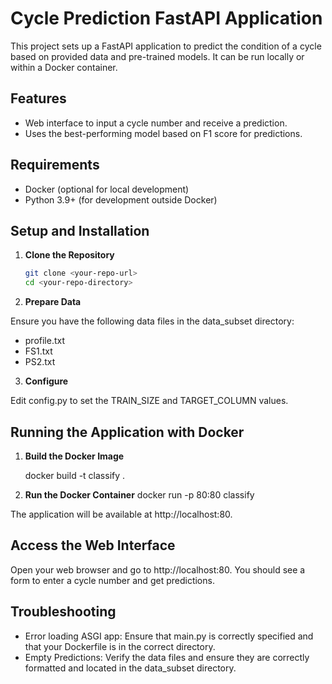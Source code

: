 # Cycle Prediction FastAPI Application

This project sets up a FastAPI application to predict the condition of a cycle based on provided data and pre-trained models. It can be run locally or within a Docker container.

## Features

- Web interface to input a cycle number and receive a prediction.
- Uses the best-performing model based on F1 score for predictions.

## Requirements

- Docker (optional for local development)
- Python 3.9+ (for development outside Docker)

## Setup and Installation

1. **Clone the Repository**

   ```sh
   git clone <your-repo-url>
   cd <your-repo-directory>

   ```

2. **Prepare Data**

Ensure you have the following data files in the data_subset directory:

- profile.txt
- FS1.txt
- PS2.txt

3. **Configure**

Edit config.py to set the TRAIN_SIZE and TARGET_COLUMN values.

## Running the Application with Docker

1. **Build the Docker Image**

   docker build -t classify .

2. **Run the Docker Container**
   docker run -p 80:80 classify

The application will be available at http://localhost:80.

## Access the Web Interface

Open your web browser and go to http://localhost:80. You should see a form to enter a cycle number and get predictions.

## Troubleshooting

- Error loading ASGI app: Ensure that main.py is correctly specified and that your Dockerfile is in the correct directory.
- Empty Predictions: Verify the data files and ensure they are correctly formatted and located in the data_subset directory.
